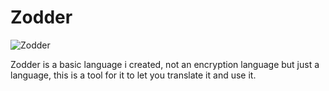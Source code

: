 # Zodder

![Zodder](https://github.com/DividedRanYou/Zodder/assets/147950850/691b5e74-6ee7-463d-924d-21d10e8836ac)

Zodder is a basic language i created, not an encryption language but just a language, this is a tool for it to let you translate it and use it.
